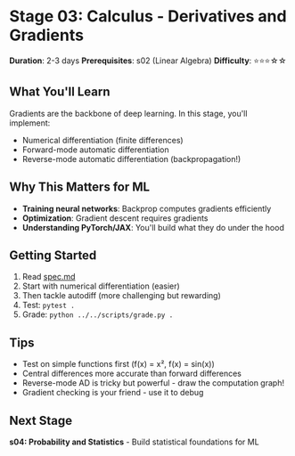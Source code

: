 # Stage 03: Calculus - Derivatives and Gradients

**Duration**: 2-3 days
**Prerequisites**: s02 (Linear Algebra)
**Difficulty**: ⭐⭐⭐☆☆

## What You'll Learn

Gradients are the backbone of deep learning. In this stage, you'll implement:
- Numerical differentiation (finite differences)
- Forward-mode automatic differentiation
- Reverse-mode automatic differentiation (backpropagation!)

## Why This Matters for ML

- **Training neural networks**: Backprop computes gradients efficiently
- **Optimization**: Gradient descent requires gradients
- **Understanding PyTorch/JAX**: You'll build what they do under the hood

## Getting Started

1. Read [spec.md](spec.md)
2. Start with numerical differentiation (easier)
3. Then tackle autodiff (more challenging but rewarding)
4. Test: `pytest .`
5. Grade: `python ../../scripts/grade.py .`

## Tips

- Test on simple functions first (f(x) = x², f(x) = sin(x))
- Central differences more accurate than forward differences
- Reverse-mode AD is tricky but powerful - draw the computation graph!
- Gradient checking is your friend - use it to debug

## Next Stage

**s04: Probability and Statistics** - Build statistical foundations for ML
